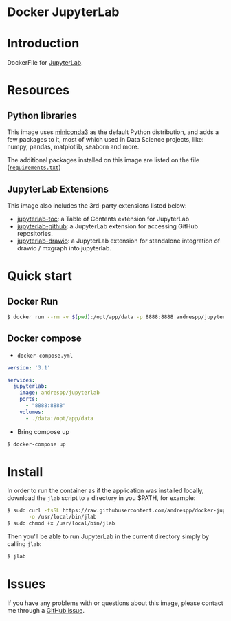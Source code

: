 Docker JupyterLab
=================

# Introduction

DockerFile for [JupyterLab](https://jupyterlab.readthedocs.io/en/stable/).

# Resources

## Python libraries

This image uses [miniconda3](https://hub.docker.com/r/continuumio/miniconda3/) as the default Python distribution, and adds a few packages to it, most of which used in Data Science projects, like: numpy, pandas, matplotlib, seaborn and more.

The additional packages installed on this image are listed on the file ([`requirements.txt`](requirements.txt))

## JupyterLab Extensions

This image also includes the 3rd-party extensions listed below:

* [jupyterlab-toc](https://github.com/jupyterlab/jupyterlab-toc): a Table of Contents extension for JupyterLab
* [jupyterlab-github](https://github.com/jupyterlab/jupyterlab-github): a JupyterLab extension for accessing GitHub repositories.
* [jupyterlab-drawio](https://github.com/QuantStack/jupyterlab-drawio): a JupyterLab extension for standalone integration of drawio / mxgraph into jupyterlab.

# Quick start

## Docker Run

```bash
$ docker run --rm -v $(pwd):/opt/app/data -p 8888:8888 andrespp/jupyterlab
```

## Docker compose

* `docker-compose.yml`

```yaml
version: '3.1'

services:
  jupyterlab:
    image: andrespp/jupyterlab
    ports:
      - "8888:8888"
    volumes:
      - ./data:/opt/app/data
```

* Bring compose up

```bash
$ docker-compose up
```

# Install

In order to run the container as if the application was installed locally, download the `jlab` script to a directory in you $PATH, for example:

```bash
$ sudo curl -fsSL https://raw.githubusercontent.com/andrespp/docker-jupyterlab/master/jlab \
       -o /usr/local/bin/jlab
$ sudo chmod +x /usr/local/bin/jlab
```

Then you'll be able to run JupyterLab in the current directory simply by calling `jlab`:

```bash
$ jlab
```

# Issues

If you have any problems with or questions about this image, please contact me through a [GitHub issue](https://github.com/andrespp/docker-jupyterlab/issues).